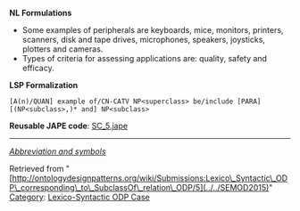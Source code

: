 __NL Formulations__



* Some examples of peripherals are keyboards, mice, monitors, printers, scanners, disk and tape drives, microphones, speakers, joysticks, plotters and cameras.
* Types of criteria for assessing applications are: quality, safety and efficacy.


  

__LSP Formalization__




```
[A(n)/QUAN] example of/CN-CATV NP<superclass> be/include [PARA] [(NP<subclass>,)* and] NP<subclass>

```

__Reusable JAPE code__: [SC\_5.jape](../../images/d/d5/SC_5.jape "SC 5.jape")





---


_[Abbreviation and symbols](../../Community/LSPSymbols "Community:LSPSymbols")_





Retrieved from "[http://ontologydesignpatterns.org/wiki/Submissions:Lexico\_Syntactic\_ODP\_corresponding\_to\_SubclassOf\_relation\_ODP/5](../../SEMOD2015)"
 [Category](http://ontologydesignpatterns.org/wiki/Special:Categories "Special:Categories"): [Lexico-Syntactic ODP Case](../../Category/Lexico-Syntactic_ODP_Case "Category:Lexico-Syntactic ODP Case")